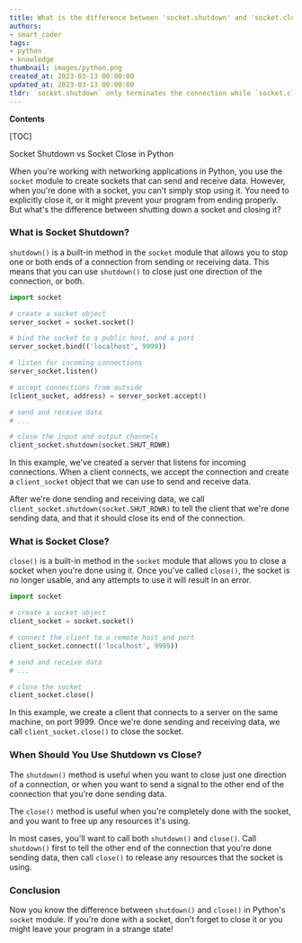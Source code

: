 ```yaml
---
title: What is the difference between 'socket.shutdown' and 'socket.close'?
authors:
- smart_coder
tags:
- python
- knowledge
thumbnail: images/python.png
created_at: 2023-03-13 00:00:00
updated_at: 2023-03-13 00:00:00
tldr: `socket.shutdown` only terminates the connection while `socket.close` closes the connection and frees up resources used by the socket object.
---
```


**Contents**

[TOC]

Socket Shutdown vs Socket Close in Python

When you're working with networking applications in Python, you use the `socket` module to create sockets that can send and receive data. However, when you're done with a socket, you can't simply stop using it. You need to explicitly close it, or it might prevent your program from ending properly. But what's the difference between shutting down a socket and closing it? 

### What is Socket Shutdown?

`shutdown()` is a built-in method in the `socket` module that allows you to stop one or both ends of a connection from sending or receiving data. This means that you can use `shutdown()` to close just one direction of the connection, or both.

```python
import socket

# create a socket object
server_socket = socket.socket()

# bind the socket to a public host, and a port
server_socket.bind(('localhost', 9999))

# listen for incoming connections
server_socket.listen()

# accept connections from outside
(client_socket, address) = server_socket.accept()

# send and receive data
# ...

# close the input and output channels
client_socket.shutdown(socket.SHUT_RDWR)
```

In this example, we've created a server that listens for incoming connections. When a client connects, we accept the connection and create a `client_socket` object that we can use to send and receive data. 

After we're done sending and receiving data, we call `client_socket.shutdown(socket.SHUT_RDWR)` to tell the client that we're done sending data, and that it should close its end of the connection. 

### What is Socket Close?

`close()` is a built-in method in the `socket` module that allows you to close a socket when you're done using it. Once you've called `close()`, the socket is no longer usable, and any attempts to use it will result in an error.

```python
import socket

# create a socket object
client_socket = socket.socket()

# connect the client to a remote host and port
client_socket.connect(('localhost', 9999))

# send and receive data
# ...

# close the socket
client_socket.close()
```

In this example, we create a client that connects to a server on the same machine, on port 9999. Once we're done sending and receiving data, we call `client_socket.close()` to close the socket. 

### When Should You Use Shutdown vs Close?

The `shutdown()` method is useful when you want to close just one direction of a connection, or when you want to send a signal to the other end of the connection that you're done sending data. 

The `close()` method is useful when you're completely done with the socket, and you want to free up any resources it's using. 

In most cases, you'll want to call both `shutdown()` and `close()`. Call `shutdown()` first to tell the other end of the connection that you're done sending data, then call `close()` to release any resources that the socket is using. 

### Conclusion

Now you know the difference between `shutdown()` and `close()` in Python's `socket` module. If you're done with a socket, don't forget to close it or you might leave your program in a strange state!
